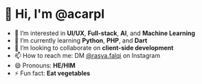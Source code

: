 <!DOCTYPE html>
<html lang="en">
<head>
    <meta charset="UTF-8">
    <meta name="viewport" content="width=device-width, initial-scale=1.0">
   
</head>
<body>
    <div class="container">
        <h1>👋 Hi, I'm <span class="highlight">@acarpl</span></h1>
        <ul>
            <li><span class="emoji">👀</span> I’m interested in <strong>UI/UX</strong>, <strong>Full-stack</strong>, <strong>AI</strong>, and <strong>Machine Learning</strong></li>
            <li><span class="emoji">🌱</span> I’m currently learning <strong>Python</strong>, <strong>PHP</strong>, and <strong>Dart</strong></li>
            <li><span class="emoji">💞️</span> I’m looking to collaborate on <strong>client-side development</strong></li>
            <li><span class="emoji">📫</span> How to reach me: DM <a class="link" href="https://instagram.com/rasya.falqi">@rasya.falqi</a> on Instagram</li>
            <li><span class="emoji">😄</span> Pronouns: <strong>HE/HIM</strong></li>
            <li><span class="emoji">⚡</span> Fun fact: <strong>Eat vegetables</strong></li>
        </ul>
    </div>
</body>
</html>
